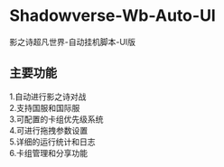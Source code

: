 # Shadowverse-Wb-Auto-UI
影之诗超凡世界-自动挂机脚本-UI版

## 主要功能
1.自动进行影之诗对战  
2.支持国服和国际服  
3.可配置的卡组优先级系统  
4.可进行拖拽参数设置  
5.详细的运行统计和日志  
6.卡组管理和分享功能  

